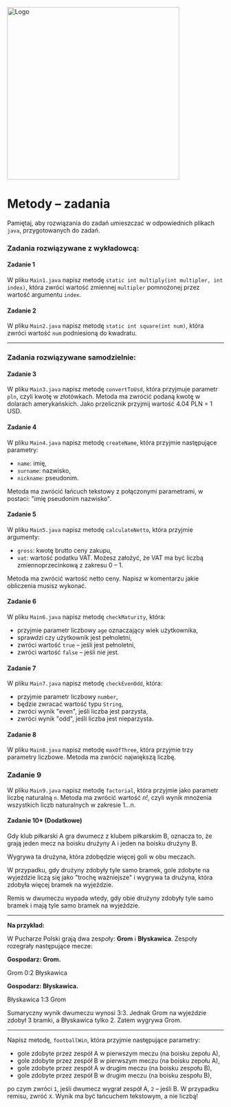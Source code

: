 <img alt="Logo" src="http://coderslab.pl/svg/logo-coderslab.svg" width="400">

#  Metody &ndash; zadania

Pamiętaj, aby rozwiązania do zadań umieszczać w odpowiednich plikach `java`, przygotowanych do zadań.  

### Zadania rozwiązywane z wykładowcą:

#### Zadanie 1

W pliku `Main1.java` napisz metodę `static int multiply(int multipler, int index)`,
która zwróci wartość zmiennej `multipler` pomnożonej przez wartość argumentu `index`.

#### Zadanie 2

W pliku `Main2.java` napisz metodę `static int square(int num)`, która zwróci wartość `num` podniesioną do kwadratu.

-----------------------------------------------------------------------------

### Zadania rozwiązywane samodzielnie:

#### Zadanie 3

W pliku `Main3.java` napisz metodę `convertToUsd`, która przyjmuje parametr `pln`, czyli kwotę w złotówkach.
 Metoda ma zwrócić podaną kwotę w dolarach amerykańskich. Jako przelicznik przyjmij wartość 4.04 PLN = 1 USD.

#### Zadanie 4

W pliku `Main4.java` napisz metodę `createName`, która przyjmie następujące parametry:

* `name`: imię,
* `surname`: nazwisko,
* `nickname`: pseudonim.

Metoda ma zwrócić łańcuch tekstowy z połączonymi parametrami, w postaci: "imię pseudonim nazwisko".

#### Zadanie 5

W pliku `Main5.java` napisz metodę `calculateNetto`, która przyjmie argumenty:

* `gross`: kwotę brutto ceny zakupu,
* `vat`: wartość podatku VAT. Możesz założyć, że VAT ma być liczbą zmiennoprzecinkową z zakresu 0 &ndash; 1.

Metoda ma zwrócić wartość netto ceny. Napisz w komentarzu jakie obliczenia musisz wykonać.

#### Zadanie 6

W pliku `Main6.java` napisz metodę `checkMaturity`, która:

* przyjmie parametr liczbowy `age` oznaczający wiek użytkownika,
* sprawdzi czy użytkownik jest pełnoletni,
* zwróci wartość `true` &ndash; jeśli jest pełnoletni,
* zwróci wartość `false` &ndash; jeśli nie jest.

#### Zadanie 7

W pliku `Main7.java` napisz metodę `checkEvenOdd`, która:

* przyjmie parametr liczbowy `number`,
* będzie zwracać wartość typu `String`,
* zwróci wynik "even", jeśli liczba jest parzysta,
* zwróci wynik "odd", jeśli liczba jest nieparzysta.

#### Zadanie 8

W pliku `Main8.java` napisz metodę `maxOfThree`, która przyjmie trzy parametry liczbowe. Metoda ma zwrócić największą liczbę.

### Zadanie 9

W pliku `Main9.java` napisz metodę `factorial`, która przyjmie jako parametr liczbę naturalną `n`. Metoda ma zwrócić wartość *n!*, 
czyli wynik mnożenia wszystkich liczb naturalnych w zakresie 1...n.

#### Zadanie 10* (Dodatkowe)

Gdy klub piłkarski A gra dwumecz z klubem piłkarskim B, oznacza to, że grają jeden mecz na boisku drużyny A i jeden na boisku drużyny B.

Wygrywa ta drużyna, która zdobędzie więcej goli w obu meczach.

W przypadku, gdy drużyny zdobyły tyle samo bramek, gole zdobyte na wyjeździe liczą się jako "trochę ważniejsze" 
i wygrywa ta drużyna, która zdobyła więcej bramek na wyjeździe.

Remis w dwumeczu wypada wtedy, gdy obie drużyny zdobyły  tyle samo bramek i mają tyle samo bramek na wyjeździe.

----
**Na przykład:**

W Pucharze Polski grają dwa zespoły: **Grom** i **Błyskawica**. Zespoły rozegrały następujące mecze:

**Gospodarz: Grom.**

Grom 0:2 Błyskawica

**Gospodarz: Błyskawica.**

Błyskawica 1:3 Grom

Sumaryczny wynik dwumeczu wynosi 3:3. Jednak Grom na wyjeździe zdobył 3 bramki, a Błyskawica tylko 2. Zatem wygrywa Grom.

----

Napisz metodę, `footballWin`, która przyjmie następujące parametry:

* gole zdobyte przez zespół A w pierwszym meczu (na boisku zepołu A),
* gole zdobyte przez zespół B w pierwszym meczu (na boisku zepołu A),
* gole zdobyte przez zespół A w drugim meczu (na boisku zespołu B),
* gole zdobyte przez zespół B w drugim meczu (na boisku zespołu B),

po czym zwróci `1`, jeśli dwumecz wygrał zespół A, `2` &ndash; jeśli B. W przypadku remisu, zwróć `X`. 
Wynik ma być łańcuchem tekstowym, a nie liczbą!
